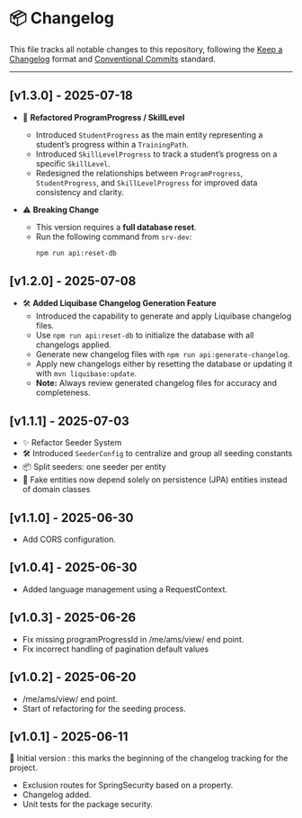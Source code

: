 # 📦 Changelog

This file tracks all notable changes to this repository, following
the [Keep a Changelog](https://keepachangelog.com/en/1.0.0/) format
and [Conventional Commits](https://www.conventionalcommits.org/) standard.

---
## [v1.3.0] - 2025-07-18

- 🔄 **Refactored ProgramProgress / SkillLevel**
  - Introduced `StudentProgress` as the main entity representing a student’s progress within a `TrainingPath`.
  - Introduced `SkillLevelProgress` to track a student’s progress on a specific `SkillLevel`.
  - Redesigned the relationships between `ProgramProgress`, `StudentProgress`, and `SkillLevelProgress` for improved data consistency and clarity.

- ⚠️ **Breaking Change**
  - This version requires a **full database reset**.
  - Run the following command from `srv-dev`:
    ```bash
    npm run api:reset-db
    ```

## [v1.2.0] - 2025-07-08

- 🛠️ **Added Liquibase Changelog Generation Feature**
    - Introduced the capability to generate and apply Liquibase changelog files.
    - Use `npm run api:reset-db` to initialize the database with all changelogs applied.
    - Generate new changelog files with `npm run api:generate-changelog`.
    - Apply new changelogs either by resetting the database or updating it with `mvn liquibase:update`.
    - **Note:** Always review generated changelog files for accuracy and completeness.

## [v1.1.1] - 2025-07-03

- ✨ Refactor Seeder System
- 🛠️ Introduced `SeederConfig` to centralize and group all seeding constants
- 📦 Split seeders: one seeder per entity
- 🔄 Fake entities now depend solely on persistence (JPA) entities instead of domain classes


## [v1.1.0] - 2025-06-30

- Add CORS configuration.

## [v1.0.4] - 2025-06-30

- Added language management using a RequestContext.

## [v1.0.3] - 2025-06-26

- Fix missing programProgressId in /me/ams/view/ end point.
- Fix incorrect handling of pagination default values

## [v1.0.2] - 2025-06-20

- /me/ams/view/ end point.
- Start of refactoring for the seeding process.

## [v1.0.1] - 2025-06-11

🏁 Initial version : this marks the beginning of the changelog tracking for the project.

- Exclusion routes for SpringSecurity based on a property.
- Changelog added.
- Unit tests for the package security.
